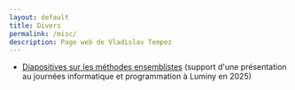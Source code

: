 ```yaml
---
layout: default
title: Divers 
permalink: /misc/
description: Page web de Vladislav Tempez
---
```

- [Diapositives sur les méthodes ensemblistes](https://nc-lycees.netocentre.fr/s/xaDETyezTWX9QXH) (support d'une présentation au journées informatique et programmation à Luminy en 2025)
